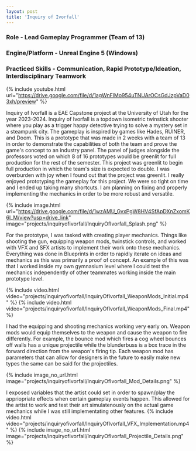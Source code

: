 ```yaml
---
layout: post
title: 'Inquiry of Ivorfall'
---
```


### Role - Lead Gameplay Programmer (Team of 13)
### Engine/Platform - Unreal Engine 5 (Windows)
### Practiced Skills - Communication, Rapid Prototype/Ideation, Interdisciplinary Teamwork

{% include youtube.html url="https://drive.google.com/file/d/1agWnFlMo954uTNUArOCsGdJzpVaD03xh/preview" %}

Inquiry of Ivorfall is a EAE Capstone project at the University of Utah for the year 2023-2024. Inquiry of Ivorfall is a topdown isometric twinstick shooter where you play as a trigger happy detective trying to solve a mystery set in a steampunk city. The gameplay is inspired by games like Hades, RUINER, and Doom. This is a prototype that was made in 2 weeks with a team of 13 in order to demonstrate the capabilities of both the team and prove the game's concept to an industry panel. The panel of judges alongside the professors voted on which 8 of 16 prototypes would be greenlit for full production for the rest of the semester. This project was greenlit to begin full production in which the team's size is expected to double. I was overburden with joy when I found out that the project was greenlit. I really enjoyed prototyping the gameplay for this project. We were so tight on time and I ended up taking many shortcuts. I am planning on fixing and properly implementing the mechanics in order to be more robust and versatile.

{% include image.html url="https://drive.google.com/file/d/1wzAMU_GvxPgW8HV4SfApDXnZxomK6l_M/view?usp=drive_link" image="projects/inquiryofivorfall/InquiryOfIvorfall_Splash.png" %}

For the prototype, I was tasked with creating player mechanics. Things like shooting the gun, equipping weapon mods, twinstick controls, and worked with VFX and SFX artists to implement their work onto these mechanics. Everything was done in Blueprints in order to rapidly iterate on ideas and mechanics as this was primarily a proof of concept. An example of this was that I worked inside my own gymnasium level where I could test the mechanics independently of other teammates working inside the main prototype level.

{% include video.html video="projects/inquiryofivorfall/InquiryOfIvorfall_WeaponMods_Initial.mp4" %}
{% include video.html video="projects/inquiryofivorfall/InquiryOfIvorfall_WeaponMods_Final.mp4" %}

I had the equipping and shooting mechanics working very early on. Weapon mods would equip themselves to the weapon and cause the weapon to fire differently. For example, the bounce mod which fires a cog wheel bounces off walls has a unique projectile while the blunderbuss is a box trace in the forward direction from the weapon's firing tip. Each weapon mod has parameters that can allow for designers in the future to easily make new types the same can be said for the projectiles.

{% include image_no_url.html image="projects/inquiryofivorfall/InquiryOfIvorfall_Mod_Details.png" %}

I exposed variables that the artist could set in order to spawn/play the appriopriate effects when certain gameplay events happen. This allowed for the artist to work and test their art simulatenously on the actual game mechanics while I was still implementating other features.
{% include video.html video="projects/inquiryofivorfall/InquiryOfIvorfall_VFX_Implementation.mp4" %}
{% include image_no_url.html image="projects/inquiryofivorfall/InquiryOfIvorfall_Projectile_Details.png" %}

